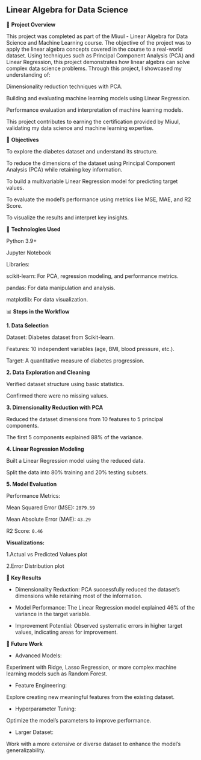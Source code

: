 ## **Linear Algebra for Data Science**

📖 **Project Overview**

This project was completed as part of the Miuul - Linear Algebra for Data Science and Machine Learning course. The objective of the project was to apply the linear algebra concepts covered in the course to a real-world dataset. Using techniques such as Principal Component Analysis (PCA) and Linear Regression, this project demonstrates how linear algebra can solve complex data science problems.
Through this project, I showcased my understanding of:

Dimensionality reduction techniques with PCA.

Building and evaluating machine learning models using Linear Regression.

Performance evaluation and interpretation of machine learning models.

This project contributes to earning the certification provided by Miuul, validating my data science and machine learning expertise.

🎯 **Objectives**

To explore the diabetes dataset and understand its structure.

To reduce the dimensions of the dataset using Principal Component Analysis (PCA) while retaining key information.

To build a multivariable Linear Regression model for predicting target values.

To evaluate the model’s performance using metrics like MSE, MAE, and R2 Score.

To visualize the results and interpret key insights.


🔧 **Technologies Used**

Python 3.9+

Jupyter Notebook

Libraries:

scikit-learn: For PCA, regression modeling, and performance metrics.

pandas: For data manipulation and analysis.

matplotlib: For data visualization.


📊 **Steps in the Workflow**

**1. Data Selection**

Dataset: Diabetes dataset from Scikit-learn.

Features: 10 independent variables (age, BMI, blood pressure, etc.).

Target: A quantitative measure of diabetes progression.

**2. Data Exploration and Cleaning**

Verified dataset structure using basic statistics.

Confirmed there were no missing values.

**3. Dimensionality Reduction with PCA**

Reduced the dataset dimensions from 10 features to 5 principal components.

The first 5 components explained 88% of the variance.

**4. Linear Regression Modeling**

Built a Linear Regression model using the reduced data.

Split the data into 80% training and 20% testing subsets.

**5. Model Evaluation**

Performance Metrics:

Mean Squared Error (MSE): <code>2879.59</code>

Mean Absolute Error (MAE): <code>43.29</code>

R2 Score: <code>0.46</code>

**Visualizations:**

1.Actual vs Predicted Values plot

2.Error Distribution plot


**🌄 Key Results**

- Dimensionality Reduction: PCA successfully reduced the dataset’s dimensions while retaining most of the information.

- Model Performance: The Linear Regression model explained 46% of the variance in the target variable.

- Improvement Potential: Observed systematic errors in higher target values, indicating areas for improvement.


**🔧 Future Work**

- Advanced Models:

Experiment with Ridge, Lasso Regression, or more complex machine learning models such as Random Forest.

- Feature Engineering:

Explore creating new meaningful features from the existing dataset.

- Hyperparameter Tuning:

Optimize the model’s parameters to improve performance.

- Larger Dataset:

Work with a more extensive or diverse dataset to enhance the model’s generalizability.

